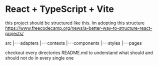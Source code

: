 # React + TypeScript + Vite

this project should be structured like this. Im adopting this structure https://www.freecodecamp.org/news/a-better-way-to-structure-react-projects/


src
  |---adapters
  |---contexts
  |---components
  |---styles
  |---pages
  

checkout every directories README.md to understand what should and should not do in every single one

